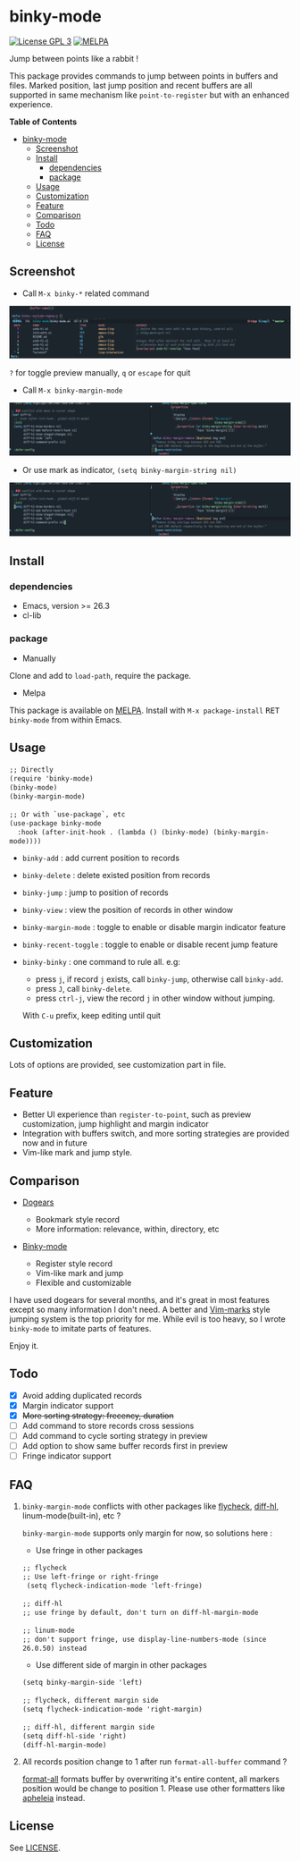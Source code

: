# binky-mode

[![License GPL 3](https://img.shields.io/badge/license-GPL_3-green.svg?style=flat)](LICENSE)
[![MELPA](http://melpa.org/packages/binky-mode-badge.svg)](http://melpa.org/#/binky-mode)

Jump between points like a rabbit !

This package provides commands to jump between points in buffers and files.
Marked position, last jump position and recent buffers are all supported in
same mechanism like `point-to-register` but with an enhanced experience.

<!-- markdown-toc start -->

**Table of Contents**

- [binky-mode](#binky-mode)
  - [Screenshot](#screenshot)
  - [Install](#install)
    - [dependencies](#dependencies)
    - [package](#package)
  - [Usage](#usage)
  - [Customization](#customization)
  - [Feature](#feature)
  - [Comparison](#comparison)
  - [Todo](#todo)
  - [FAQ](#faq)
  - [License](#license)

<!-- markdown-toc end -->

## Screenshot

- Call `M-x binky-*` related command

![binky with preview](image/binky-preview.png)

`?` for toggle preview manually, `q` or `escape` for quit

- Call `M-x binky-margin-mode`

![margin with sign](image/margin-with-sign.png)

- Or use mark as indicator, `(setq binky-margin-string nil)`

![margin with mark](image/margin-with-mark.png)

## Install

### dependencies

- Emacs, version >= 26.3
- cl-lib

### package

- Manually

Clone and add to `load-path`, require the package.

- Melpa

This package is available on [MELPA][melpa].
Install with `M-x package-install` <kbd>RET</kbd> `binky-mode` from within Emacs.

## Usage

```elisp
;; Directly
(require 'binky-mode)
(binky-mode)
(binky-margin-mode)

;; Or with `use-package`, etc
(use-package binky-mode
  :hook (after-init-hook . (lambda () (binky-mode) (binky-margin-mode))))
```

- `binky-add` : add current position to records
- `binky-delete` : delete existed position from records
- `binky-jump` : jump to position of records
- `binky-view` : view the position of records in other window
- `binky-margin-mode` : toggle to enable or disable margin indicator feature
- `binky-recent-toggle` : toggle to enable or disable recent jump feature
- `binky-binky` : one command to rule all.
  e.g:

  - press `j`, if record `j` exists, call `binky-jump`, otherwise call `binky-add`.
  - press `J`, call `binky-delete`.
  - press `ctrl-j`, view the record `j` in other window without jumping.

  With `C-u` prefix, keep editing until quit

## Customization

Lots of options are provided, see customization part in file.

## Feature

- Better UI experience than `register-to-point`, such as preview customization, jump highlight and margin indicator
- Integration with buffers switch, and more sorting strategies are provided now and in future
- Vim-like mark and jump style.

## Comparison

- [Dogears](https://github.com/alphapapa/dogears.el)

  - Bookmark style record
  - More information: relevance, within, directory, etc

- [Binky-mode](https://github.com/liuyinz/binky-mode)

  - Register style record
  - Vim-like mark and jump
  - Flexible and customizable

I have used dogears for several months, and it's great in most features except so many information
I don't need. A better and [Vim-marks](https://vim.fandom.com/wiki/Using_marks) style jumping system is the top priority for me.
While evil is too heavy, so I wrote `binky-mode` to imitate parts of features.

Enjoy it.

## Todo

- [x] Avoid adding duplicated records
- [x] Margin indicator support
- [x] ~~More sorting strategy: frecency, duration~~
- [ ] Add command to store records cross sessions
- [ ] Add command to cycle sorting strategy in preview
- [ ] Add option to show same buffer records first in preview
- [ ] Fringe indicator support

## FAQ

1. `binky-margin-mode` conflicts with other packages like [flycheck](https://github.com/flycheck/flycheck), [diff-hl](https://github.com/dgutov/diff-hl), linum-mode(built-in), etc ?

   `binky-margin-mode` supports only margin for now, so solutions here :

   - Use fringe in other packages

   ```elisp
   ;; flycheck
   ;; Use left-fringe or right-fringe
    (setq flycheck-indication-mode 'left-fringe)

   ;; diff-hl
   ;; use fringe by default, don't turn on diff-hl-margin-mode

   ;; linum-mode
   ;; don't support fringe, use display-line-numbers-mode (since 26.0.50) instead
   ```

   - Use different side of margin in other packages

   ```elisp
   (setq binky-margin-side 'left)

   ;; flycheck, different margin side
   (setq flycheck-indication-mode 'right-margin)

   ;; diff-hl, different margin side
   (setq diff-hl-side 'right)
   (diff-hl-margin-mode)
   ```

2. All records position change to 1 after run `format-all-buffer` command ?

   [format-all](https://github.com/lassik/emacs-format-all-the-code) formats buffer by overwriting it's entire content, all markers position would be change to position 1. Please use other formatters like [apheleia](https://github.com/radian-software/apheleia) instead.

## License

See [LICENSE](LICENSE).

[melpa]: http://melpa.org/#/binky-mode
